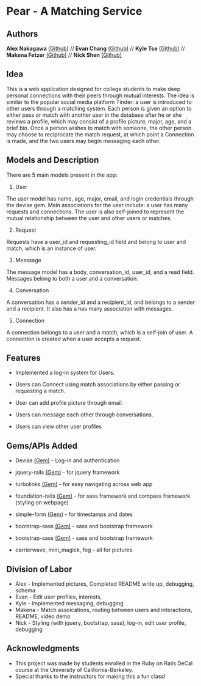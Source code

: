 # Pear - A Matching Service

## Authors

**Alex Nakagawa** [(Github)](https://github.com/alexnakagawa3) // **Evan Chang** [(Github)](https://github.com/pkmnfreak) // **Kyle Tse** [(Github)](https://github.com/tsekylekobie) // **Makena Fetzer** [(Github)](https://github.com/makenafetzer) // **Nick Shen** [(Github)](https://github.com/nickshen)

## Idea

This is a web application designed for college students to make deep personal connections with their peers through mutual interests. The idea is similar to the popular social media platform Tinder: a user is introduced to other users through a matching system. Each person is given an option to either pass or match with another user in the database after he or she reviews a profile, which may consist of a profile picture, major, age, and a brief bio. Once a person wishes to match with someone, the other person may choose to reciprocate the match request, at which point a Connection is made, and the two users may begin messaging each other.


## Models and Description

There are 5 main models present in the app:

1. User

The user model has name, age, major, email, and login credentials through the devise gem.
Main associations for the user include: a user has many requests and connections. The user
is also self-joined to represent the mutual relationship between the user and other users
or matches.

2. Request

Requests have a user_id and requesting_id field and belong to user and match, which is an instance of user.

3. Messsage

The message model has a body, conversation_id, user_id, and a read field. Messages
belong to both a user and a conversation.

4. Conversation

A conversation has a sender_id and a recipient_id, and belongs to a sender and a
recipient. It also has a has many association with messages.

5. Connection

A connection belongs to a user and a match, which is a self-join of user. A connection
is created when a user accepts a request.


## Features

* Implemented a log-in system for Users.

* Users can Connect using match associations by either passing or requesting a match.

* User can add profile picture through email.

* Users can message each other through conversations.

* Users can view other user profiles

## Gems/APIs Added

* Devise [(Gem)](https://github.com/plataformatec/devise) - Log-in and authentication

* jquery-rails [(Gem)](https://rubygems.org/gems/jquery-rails) - for jquery framework

* turbolinks [(Gem)](https://github.com/turbolinks/turbolinks) - for easy navigating across web app

* foundation-rails [(Gem)](https://rubygems.org/gems/foundation-rails) - for sass framework and compass framework (styling on webpage)

* simple-form [(Gem)](https://rubygems.org/search?utf8=%E2%9C%93&query=simple-form) - for timestamps and dates

* bootstrap-sass [(Gem)](https://rubygems.org/gems/bootstrap-sass) - sass and bootstrap framework

* bootstrap-sass [(Gem)](https://rubygems.org/gems/bootstrap-sass) - sass and bootstrap framework

* carrierwave, mini_magick, fog - all for pictures

## Division of Labor

* Alex - Implemented pictures, Completed README write up, debugging, schema
* Evan - Edit user profiles, interests, 
* Kyle - Implemented messaging, debugging
* Makena - Match assoications, routing between users and interactions, README, video demo
* Nick - Styling (with jquery, bootstrap, sass), log-in, edit user profile, debugging

## Acknowledgments

* This project was made by students enrolled in the Ruby on Rails DeCal course at the University of California-Berkeley.
* Special thanks to the instructors for making this a fun class!
